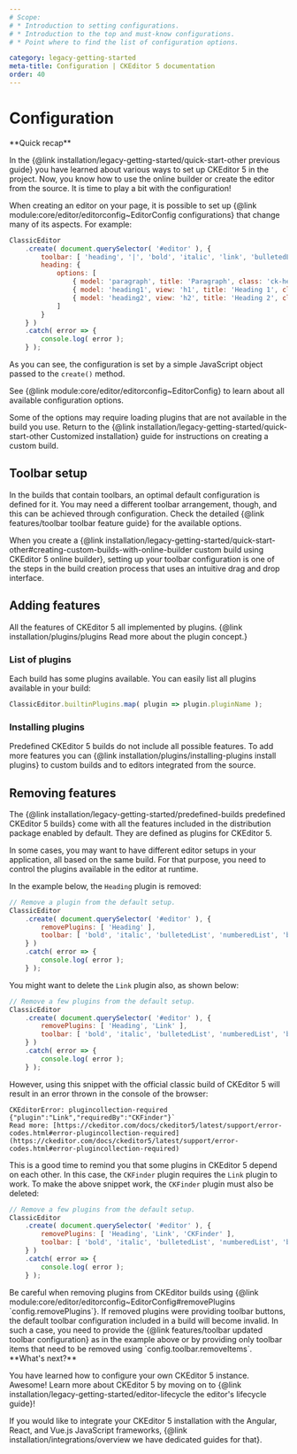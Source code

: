 ```yaml
---
# Scope:
# * Introduction to setting configurations.
# * Introduction to the top and must-know configurations.
# * Point where to find the list of configuration options.

category: legacy-getting-started
meta-title: Configuration | CKEditor 5 documentation
order: 40
---
```


# Configuration

<info-box hint>
**Quick recap**

In the {@link installation/legacy-getting-started/quick-start-other previous guide} you have learned about various ways to set up CKEditor&nbsp;5 in the project. Now, you know how to use the online builder or create the editor from the source. It is time to play a bit with the configuration!
</info-box>

When creating an editor on your page, it is possible to set up {@link module:core/editor/editorconfig~EditorConfig configurations} that change many of its aspects. For example:

```js
ClassicEditor
	.create( document.querySelector( '#editor' ), {
		toolbar: [ 'heading', '|', 'bold', 'italic', 'link', 'bulletedList', 'numberedList', 'blockQuote' ],
		heading: {
			options: [
				{ model: 'paragraph', title: 'Paragraph', class: 'ck-heading_paragraph' },
				{ model: 'heading1', view: 'h1', title: 'Heading 1', class: 'ck-heading_heading1' },
				{ model: 'heading2', view: 'h2', title: 'Heading 2', class: 'ck-heading_heading2' }
			]
		}
	} )
	.catch( error => {
		console.log( error );
	} );
```

As you can see, the configuration is set by a simple JavaScript object passed to the `create()` method.

See {@link module:core/editor/editorconfig~EditorConfig} to learn about all available configuration options.

Some of the options may require loading plugins that are not available in the build you use. Return to the {@link installation/legacy-getting-started/quick-start-other Customized installation} guide for instructions on creating a custom build.

## Toolbar setup

In the builds that contain toolbars, an optimal default configuration is defined for it. You may need a different toolbar arrangement, though, and this can be achieved through configuration. Check the detailed {@link features/toolbar toolbar feature guide} for the available options.

When you create a {@link installation/legacy-getting-started/quick-start-other#creating-custom-builds-with-online-builder custom build using CKEditor 5 online builder}, setting up your toolbar configuration is one of the steps in the build creation process that uses an intuitive drag and drop interface.

## Adding features

All the features of CKEditor 5 all implemented by plugins. {@link installation/plugins/plugins Read more about the plugin concept.}

### List of plugins

Each build has some plugins available. You can easily list all plugins available in your build:

```js
ClassicEditor.builtinPlugins.map( plugin => plugin.pluginName );
```

### Installing plugins

Predefined CKEditor 5 builds do not include all possible features. To add more features you can {@link installation/plugins/installing-plugins install plugins} to custom builds and to editors integrated from the source.

## Removing features

The {@link installation/legacy-getting-started/predefined-builds predefined CKEditor 5 builds} come with all the features included in the distribution package enabled by default. They are defined as plugins for CKEditor 5.

In some cases, you may want to have different editor setups in your application, all based on the same build. For that purpose, you need to control the plugins available in the editor at runtime.

In the example below, the `Heading` plugin is removed:

```js
// Remove a plugin from the default setup.
ClassicEditor
	.create( document.querySelector( '#editor' ), {
		removePlugins: [ 'Heading' ],
		toolbar: [ 'bold', 'italic', 'bulletedList', 'numberedList', 'blockQuote' , 'link' ]
	} )
	.catch( error => {
		console.log( error );
	} );
```

You might want to delete the `Link` plugin also, as shown below:

```js
// Remove a few plugins from the default setup.
ClassicEditor
	.create( document.querySelector( '#editor' ), {
		removePlugins: [ 'Heading', 'Link' ],
		toolbar: [ 'bold', 'italic', 'bulletedList', 'numberedList', 'blockQuote' ]
	} )
	.catch( error => {
		console.log( error );
	} );
```

However, using this snippet with the official classic build of CKEditor 5 will result in an error thrown in the console of the browser:
```
CKEditorError: plugincollection-required {"plugin":"Link","requiredBy":"CKFinder"}`
Read more: [https://ckeditor.com/docs/ckeditor5/latest/support/error-codes.html#error-plugincollection-required](https://ckeditor.com/docs/ckeditor5/latest/support/error-codes.html#error-plugincollection-required)
```
This is a good time to remind you that some plugins in CKEditor 5 depend on each other. In this case, the `CKFinder` plugin requires the `Link` plugin to work. To make the above snippet work, the `CKFinder` plugin must also be deleted:

```js
// Remove a few plugins from the default setup.
ClassicEditor
	.create( document.querySelector( '#editor' ), {
		removePlugins: [ 'Heading', 'Link', 'CKFinder' ],
		toolbar: [ 'bold', 'italic', 'bulletedList', 'numberedList', 'blockQuote' ]
	} )
	.catch( error => {
		console.log( error );
	} );
```

<info-box>
	Be careful when removing plugins from CKEditor builds using {@link module:core/editor/editorconfig~EditorConfig#removePlugins `config.removePlugins`}. If removed plugins were providing toolbar buttons, the default toolbar configuration included in a build will become invalid. In such a case, you need to provide the {@link features/toolbar updated toolbar configuration} as in the example above or by providing only toolbar items that need to be removed using `config.toolbar.removeItems`.
</info-box>

<info-box hint>
**What's next?**

You have learned how to configure your own CKEditor 5 instance. Awesome! Learn more about CKEditor 5 by moving on to {@link installation/legacy-getting-started/editor-lifecycle the editor's lifecycle guide}!

If you would like to integrate your CKEditor 5 installation with the Angular, React, and Vue.js JavaScript frameworks, {@link installation/integrations/overview we have dedicated guides for that}.
</info-box>
